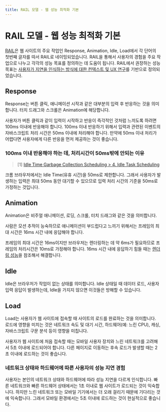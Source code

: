 ```yaml
---
title: RAIL 모델 - 웹 성능 최적화 기본
---
```

# RAIL 모델 - 웹 성능 최적화 기본
[RAIL](https://web.dev/rail/)은 웹 사이트의 주요 작업인 Response, Animation, Idle, Load에서 각 단어의 첫번째 글자를 따서 RAIL로 네이밍되었습니다. RAIL을 통해서 사용자의 경험을 주요 작업으로 나누고 각각의 성능 목표를 정의하는 데 도움이 됩니다. RAIL에서 권장하는 성능 목표는 [사용자가 지연을 인식하는 방식에 대한 컨텍스트 및 UX 연구](https://www.nngroup.com/articles/response-times-3-important-limits/)를 기반으로 정의되었습니다.

## Response
Response는 버튼 클릭, 애니메이션 시작과 같은 대부분의 입력 후 반응하는 것을 의미합니다. 터치 드래그와 스크롤은 Animation에 해당합니다.

사용자가 버튼 클릭과 같이 입력이 시작하고 반응이 즉각적인 것처럼 느끼도록 하려면 100ms 이내에 반응해야 합니다.
100ms 이내 반응하기 위해서 입력과 관련된 이벤트의 자바스크립트 처리 시간은 50ms 이내에 처리해야 합니다.
만약에 50ms 이내 처리가 어렵다면 사용자에게 다른 반응을 먼저 제공하는 것이 좋습니다.

### 100ms 이내 반응해야 하는 데, 처리시간이 50ms밖에 안되는 이유
> [1] [Idle Time Garbage Collection Scheduling > 4. Idle Task Scheduling](https://static.googleusercontent.com/media/research.google.com/ko//pubs/archive/45361.pdf)

크롬 브라우저에서는 Idle Time(유휴 시간)을 50ms로 제한합니다. 그래서 사용자가 발생하는 입력은 최대 50ms 동안 대기할 수 있으므로 입력 처리 시간의 기준을 50ms로 가정하는 것입니다. 

## Animation
Animation은 비주얼 애니메이션, 로딩, 스크롤, 터치 드래그와 같은 것을 의미합니다.

사람은 모션 추적이 능숙하므로 애니메이션이 부드럽다고 느끼기 위해서는 프레임의 최대 시간은 16ms 시간 내에 응답해야 합니다.

프레임의 최대 시간은 16ms이지만 브라우저는 렌더링하는 데 약 6ms가 필요하므로 프레임의 처리시간은 10ms로 가정해야 합니다.
16ms 시간 내에 응답하기 힘들 때는 [렌더링 성능](https://developers.google.com/web/fundamentals/performance/rendering)을 참조해서 해결합니다.

## Idle
Idle은 브라우저가 작업이 없는 상태를 의미합니다. Idle 상태일 때 데이터 로드, 사용자 입력 응답이 발생하는데, Idle을 가지지 않으면 이것들은 방해할 수 있습니다.

## Load
Load는 사용자가 웹 사이트에 접속할 때 사이트의 로드를 완료하는 것을 의미합니다.
로드에 영향을 미치는 것은 네트워크 속도 및 대기 시간, 하드웨어(예: 느린 CPU), 캐싱, 자바스크립트 구문 분석 등이 영향을 미칩니다.     

사용자가 웹 사이트에 처음 접속할 때는 모바일 사용자 장치와 느린 네트워크를 고려해서 5초 이내에 로드되어야 합니다.
다른 페이지로 이동하는 후속 로드가 발생할 때는 2초 이내에 로드하는 것이 좋습니다.

### 네트워크 상태와 하드웨어에 따른 사용자의 성능 지연 경험
사용자는 본인의 네트워크 상태와 하드웨어에 따라 성능 지연을 다르게 인식합니다.
빠른 네트워크와 빠른 하드웨어 상태에서는 1초 이내로 웹 사이트가 로드되는 것이 익숙합니다.
하지만 느린 네트워크 또는 모바일 기기에서는 더 오래 걸리기 때문에 기다리는 것에 익숙합니다. 그래서 모바일 환경에서는 5초 이내에 로드하는 것이 현실적으로 좋습니다.
